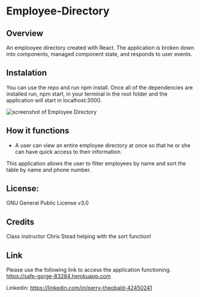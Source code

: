 # Employee-Directory

## Overview 
An emplooyee directory created with React. The application is broken down into components, managed component state, and responds to user events. 

## Instalation 
You can use the repo and run npm install. Once all of the dependencies are installed run, npm start, in your terminal in the root folder and the application will start in localhost:3000.


![screenshot of Employee Directory](./screenshot.gif)


## How it functions
 * A user can view an entire employee directory at once so that he or she can have quick access to their information.

This application allows the user to filter employees by name and sort the table by name and phone number. 

## License:

GNU General Public License v3.0

## Credits
Class instructor Chris Stead helping with the sort function!

## Link

Please use the following link to access the application functioning. 
https://safe-gorge-83284.herokuapp.com

Linkedin: https://linkedin.com/in/perry-theobald-42450241